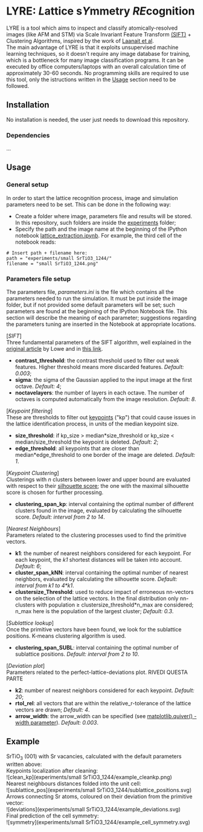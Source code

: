 # LYRE: *L*attice s*Y*mmetry *RE*cognition 

LYRE is a tool which aims to inspect and classify atomically-resolved images (like AFM and STM) via Scale Invariant Feature Transform [(SIFT)](https://link.springer.com/article/10.1023/B:VISI.0000029664.99615.94) + Clustering Algorithms, inspired by the work of [Laanait et al](https://ascimaging.springeropen.com/articles/10.1186/s40679-016-0028-8). <br>
The main advantage of LYRE is that it exploits unsupervised machine learning techniques, so it doesn't require any image database for training, which is a bottleneck for many image classification programs. It can be executed by office computers/laptops with an overall calculation time of approximately 30-60 seconds.  No programming skills are required to use this tool, only the istructions written in the [Usage](#usage) section need to be followed.

## Installation
No installation is needed, the user just needs to download this repository. 
### Dependencies
...


## Usage
### General setup
In order to start the lattice recognition process, image and simulation parameters need to be set. This can be done in the following way:
* Create a folder where image, parameters file and results will be stored. In this repository, such folders are inside the [experiments](https://github.com/MarcoCrr/Lattice-symmetry-recognition/tree/master/experiments) folder;
* Specify the path and the image name at the beginning of the IPython notebook [lattice_extraction.ipynb](https://github.com/MarcoCrr/Lattice-symmetry-recognition/blob/master/lattice_extraction.ipynb). For example, the third cell of the notebook reads: <br>
```
# Insert path + filename here:
path = "experiments/small SrTiO3_1244/"
filename = "small SrTiO3_1244.png"
```
### Parameters file setup
The parameters file, *parameters.ini* is the file which contains all the parameters needed to run the simulation. It must be put inside the image folder, but if not provided some default parameters will be set; such parameters are found at the beginning of the IPython Notebook file. This section will describe the meaning of each parameter; suggestions regarding the parameters tuning are inserted in the Notebook at appropriate locations.

[*SIFT*] <br>
Three fundamental parameters of the SIFT algorithm, well explained in the [original article](https://link.springer.com/article/10.1023/B:VISI.0000029664.99615.94) by Lowe and in [this link](https://docs.opencv.org/4.5.4/d7/d60/classcv_1_1SIFT.html).
- **contrast_threshold**: the contrast threshold used to filter out weak features. Higher threshold means more discarded features. *Default: 0.003*;
- **sigma**: the sigma of the Gaussian applied to the input image at the first octave. *Default: 4*;
- **noctavelayers**: the number of layers in each octave. The number of octaves is computed automatically from the image resolution. *Default: 8*.

[*Keypoint filtering*] <br>
These are thresholds to filter out [keypoints](https://paperswithcode.com/task/keypoint-detection) ("kp") that could cause issues in the lattice identification process, in units of the median keypoint size.
- **size_threshold**: if kp_size > median*size_threshold or kp_size < median/size_threshold the keypoint is deleted. *Default: 2*;
- **edge_threshold**: all keypoints that are closer than median\*edge_threshold to one border of the image are deleted. *Default: 1*.

[*Keypoint Clustering*] <br>
Clusterings with *n* clusters between lower and upper bound are evaluated with respect to their [silhouette score](https://towardsdatascience.com/silhouette-coefficient-validating-clustering-techniques-e976bb81d10c); the one with the maximal silhouette score is chosen for further processing.
- **clustering_span_kp**: interval containing the optimal number of different clusters found in the image, evaluated by calculating the silhouette score. *Default: interval from 2 to 14*.

[*Nearest Neighbours*] <br>
Parameters related to the clustering processes used to find the primitive vectors.
- **k1**: the number of nearest neighbors considered for each keypoint. For each keypoint, the *k1* shortest distances will be taken into account. *Default: 6*;
- **cluster_span_kNN**: interval containing the optimal number of nearest neighbors, evaluated by calculating the silhouette score. *Default: interval from k1 to 4\*k1*. 
- **clustersize_Threshold**: used to reduce impact of erroneous nn-vectors on the selection of the lattice vectors. In the final distribution only nn-clusters with population ≥ clustersize_threshold\*n_max are considered; n_max here is the population of the largest cluster; *Default: 0.3*.

[*Sublattice lookup*] <br>
Once the primitive vectors have been found, we look for the sublattice positions. K-means clustering algorithm is used.
- **clustering_span_SUBL**: interval containing the optimal number of sublattice positions. *Default: interval from 2 to 10*.

[*Deviation plot*] <br>
Parameters related to the perfect-lattice-deviations plot. RIVEDI QUESTA PARTE
- **k2**: number of nearest neighbors considered for each keypoint. *Default: 20*;
- **rtol_rel**: all vectors that are within the relative_r-tolerance of the lattice vectors are drawn; *Default: 4*.
- **arrow_width**: the arrow_width can be specified (see [matplotlib.quiver() - width parameter](https://matplotlib.org/stable/api/_as_gen/matplotlib.pyplot.quiver.html)). *Default: 0.003*.




## Example
SrTiO$_3$ (001) with Sr vacancies, calculated with the default parameters written above: <br>
Keypoints localization after cleaning: <br>
![clean_kp](experiments/small SrTiO3_1244/example_cleankp.png)
<br> Nearest neighbours distances folded into the unit cell: <br>
![sublattice_pos](experiments/small SrTiO3_1244/sublattice_positions.svg)
<br> Arrows connecting Sr atoms, coloured on their deviation from the primitive vector: <br>
![deviations](experiments/small SrTiO3_1244/example_deviations.svg)
<br> Final prediction of the cell symmetry: <br>
![symmetry](experiments/small SrTiO3_1244/example_cell_symmetry.svg)



